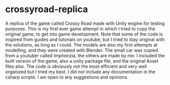 # crossyroad-replica
A replica of the game called Crossy Road made with Unity engine for testing purposes.
This is my first ever game attempt in which I tried to copy the original game, to get into game development.
Note that some of the code is inspired from guides and tutorials on youtube, but I tried to stay original with the solutions, as long as I could.
The models are also my first attempts at modelling, and they were created with Blender. The small car was copied from a youtuber called Imphenzia, the others are made by me.
I included the built version of the game, also a unity package file, and the original Asset files also.
The code is obviously not the most efficient and very well organized but I tried my best. I did not include any documentation in the csharp scripts.
I am open to any suggestions and opinions.
